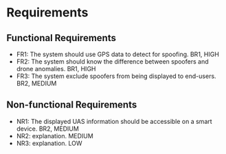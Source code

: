 # Requirements

## Functional Requirements
- FR1: The system should use GPS data to detect for spoofing. BR1, HIGH
- FR2: The system should know the difference between spoofers and drone anomalies. BR1, HIGH
- FR3: The system exclude spoofers from being displayed to end-users. BR2, MEDIUM


## Non-functional Requirements
- NR1: The displayed UAS information should be accessible on a smart device. BR2, MEDIUM
- NR2: explanation. MEDIUM
- NR3: explanation. LOW
